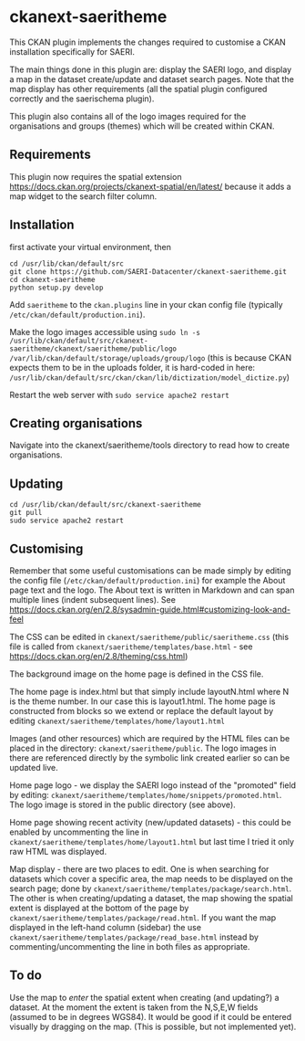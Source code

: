 # ckanext-saeritheme

This CKAN plugin implements the changes required to customise a CKAN installation specifically for SAERI.

The main things done in this plugin are: display the SAERI logo, and display a map in the dataset create/update and dataset search pages. Note that the map display has other requirements (all the spatial plugin configured correctly and the saerischema plugin).

This plugin also contains all of the logo images required for the organisations and groups (themes) which will be created within CKAN.

## Requirements

This plugin now requires the spatial extension
https://docs.ckan.org/projects/ckanext-spatial/en/latest/
because it adds a map widget to the search filter column.

## Installation

first activate your virtual environment, then
```
cd /usr/lib/ckan/default/src
git clone https://github.com/SAERI-Datacenter/ckanext-saeritheme.git
cd ckanext-saeritheme
python setup.py develop
```

Add `saeritheme` to the `ckan.plugins` line in your ckan config file (typically `/etc/ckan/default/production.ini`).

Make the logo images accessible
using `sudo ln -s /usr/lib/ckan/default/src/ckanext-saeritheme/ckanext/saeritheme/public/logo /var/lib/ckan/default/storage/uploads/group/logo`
(this is because CKAN expects them to be in the uploads folder, 
it is hard-coded in here: `/usr/lib/ckan/default/src/ckan/ckan/lib/dictization/model_dictize.py`)

Restart the web server with `sudo service apache2 restart`

## Creating organisations 

Navigate into the ckanext/saeritheme/tools directory to read how to create organisations.

## Updating

```
cd /usr/lib/ckan/default/src/ckanext-saeritheme
git pull
sudo service apache2 restart
```

## Customising

Remember that some useful customisations can be made simply by editing the config file (`/etc/ckan/default/production.ini`) for example the About page text and the logo. The About text is written in Markdown and can span multiple lines (indent subsequent lines). See https://docs.ckan.org/en/2.8/sysadmin-guide.html#customizing-look-and-feel

The CSS can be edited in `ckanext/saeritheme/public/saeritheme.css` (this file is called from `ckanext/saeritheme/templates/base.html` - see https://docs.ckan.org/en/2.8/theming/css.html)

The background image on the home page is defined in the CSS file.

The home page is index.html but that simply include layoutN.html where N is the theme number. In our case this is layout1.html.
The home page is constructed from blocks so we extend or replace the default layout by editing `ckanext/saeritheme/templates/home/layout1.html`

Images (and other resources) which are required by the HTML files can be placed in the directory: `ckanext/saeritheme/public`.  The logo images in there are referenced directly by the symbolic link created earlier so can be updated live.

Home page logo - we display the SAERI logo instead of the "promoted" field by editing: `ckanext/saeritheme/templates/home/snippets/promoted.html`. The logo image is stored in the public directory (see above).

Home page showing recent activity (new/updated datasets) - this could be enabled by uncommenting the line in `ckanext/saeritheme/templates/home/layout1.html` but last time I tried it only raw HTML was displayed.

Map display - there are two places to edit. One is when searching for datasets which cover a specific area, the map needs to be displayed on the search page; done by `ckanext/saeritheme/templates/package/search.html`. The other is when creating/updating a dataset, the map showing the spatial extent is displayed at the bottom of the page by `ckanext/saeritheme/templates/package/read.html`. If you want the map displayed in the left-hand column (sidebar) the use `ckanext/saeritheme/templates/package/read_base.html` instead by commenting/uncommenting the line in both files as appropriate.

## To do

Use the map to _enter_ the spatial extent when creating (and updating?) a dataset. At the moment the extent is taken from the N,S,E,W fields (assumed to be in degrees WGS84). It would be good if it could be entered visually by dragging on the map. (This is possible, but not implemented yet).
